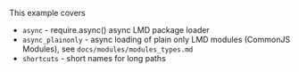 This example covers

  * `async` - require.async() async LMD package loader
  * `async_plainonly` - async loading of plain only LMD modules (CommonJS Modules), see `docs/modules/modules_types.md`
  * `shortcuts` - short names for long paths
